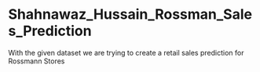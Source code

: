 # Shahnawaz_Hussain_Rossman_Sales_Prediction
With the given dataset we are trying to create a retail sales prediction for Rossmann Stores
